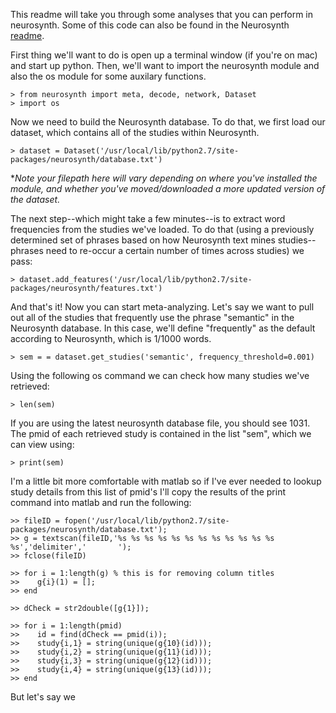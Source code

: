 This readme will take you through some analyses that you can perform in neurosynth. Some of this code can also be found in the Neurosynth [readme](https://github.com/neurosynth/neurosynth/blob/master/README.md). 

First thing we'll want to do is open up a terminal window (if you're on mac) and start up python. Then, we'll want to import the neurosynth module and also the os module for some auxilary functions.

	> from neurosynth import meta, decode, network, Dataset
	> import os
    
Now we need to build the Neurosynth database. To do that, we first load our dataset, which contains all of the studies within Neurosynth.

	> dataset = Dataset('/usr/local/lib/python2.7/site-packages/neurosynth/database.txt')

**Note your filepath here will vary depending on where you've installed the module, and whether you've moved/downloaded a more updated version of the dataset.*

The next step--which might take a few minutes--is to extract word frequencies from the studies we've loaded. To do that (using a previously determined set of phrases based on how Neurosynth text mines studies--phrases need to re-occur a certain number of times across studies) we pass:
 
 	> dataset.add_features('/usr/local/lib/python2.7/site-packages/neurosynth/features.txt')
  
And that's it! Now you can start meta-analyzing. Let's say we want to pull out all of the studies that frequently use the phrase "semantic" in the Neurosynth database. In this case, we'll define "frequently" as the default according to Neurosynth, which is 1/1000 words. 

 	> sem = = dataset.get_studies('semantic', frequency_threshold=0.001)
  
Using the following os command we can check how many studies we've retrieved:

 	> len(sem)
  
If you are using the latest neurosynth database file, you should see 1031. The pmid of each retrieved study is contained in the list "sem", which we can view using: 

 	> print(sem)
  
I'm a little bit more comfortable with matlab so if I've ever needed to lookup study details from this list of pmid's I'll copy the results of the print command into matlab and run the following:

 	>> fileID = fopen('/usr/local/lib/python2.7/site-packages/neurosynth/database.txt');
 	>> g = textscan(fileID,'%s %s %s %s %s %s %s %s %s %s %s %s %s','delimiter','		');
 	>> fclose(fileID)

 	>> for i = 1:length(g) % this is for removing column titles
 	>>    g{i}(1) = []; 
 	>> end

 	>> dCheck = str2double([g{1}]);

 	>> for i = 1:length(pmid)
 	>>    id = find(dCheck == pmid(i));
 	>>    study{i,1} = string(unique(g{10}(id)));
 	>>    study{i,2} = string(unique(g{11}(id)));
 	>>    study{i,3} = string(unique(g{12}(id)));
 	>>    study{i,4} = string(unique(g{13}(id)));
 	>> end

But let's say we 
